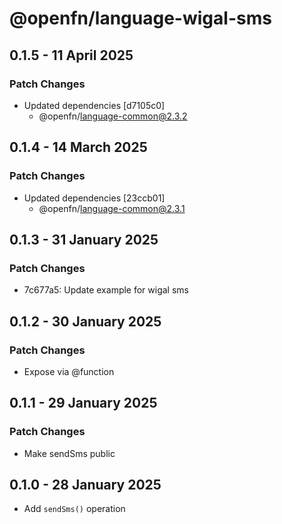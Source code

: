 # @openfn/language-wigal-sms

## 0.1.5 - 11 April 2025

### Patch Changes

* Updated dependencies \[d7105c0]
  * @openfn/language-common@2.3.2

## 0.1.4 - 14 March 2025

### Patch Changes

* Updated dependencies \[23ccb01]
  * @openfn/language-common@2.3.1

## 0.1.3 - 31 January 2025

### Patch Changes

* 7c677a5: Update example for wigal sms

## 0.1.2 - 30 January 2025

### Patch Changes

* Expose via @function

## 0.1.1 - 29 January 2025

### Patch Changes

* Make sendSms public

## 0.1.0 - 28 January 2025

* Add `sendSms()` operation
